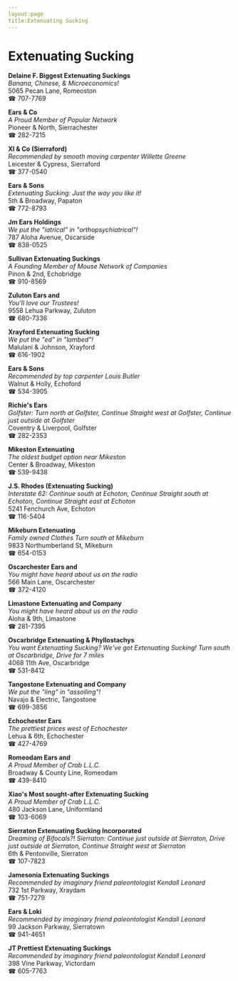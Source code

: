 ```yaml
---
layout:page
title:Extenuating Sucking
---
```

# Extenuating Sucking

**Delaine F. Biggest Extenuating Suckings**  
_Banana, Chinese, & Microeconomics!_  
5065 Pecan Lane, Romeoston  
☎ 707-7769



**Ears & Co**  
_A Proud Member of Popular Network_  
Pioneer & North, Sierrachester  
☎ 282-7215



**Xl & Co (Sierraford)**  
_Recommended by smooth moving carpenter Willette Greene_  
Leicester & Cypress, Sierraford  
☎ 377-0540



**Ears & Sons**  
_Extenuating Sucking: Just the way you like it!_  
5th & Broadway, Papaton  
☎ 772-8793



**Jm Ears Holdings**  
_We put the "iatrical" in "orthopsychiatrical"!_  
787 Aloha Avenue, Oscarside  
☎ 838-0525



**Sullivan Extenuating Suckings**  
_A Founding Member of Mouse Network of Companies_  
Pinon & 2nd, Echobridge  
☎ 910-8569



**Zuluton Ears and**  
_You'll love our Trustees!_  
9558 Lehua Parkway, Zuluton  
☎ 680-7336



**Xrayford Extenuating Sucking**  
_We put the "ed" in "lambed"!_  
Malulani & Johnson, Xrayford  
☎ 616-1902



**Ears & Sons**  
_Recommended by top carpenter Louis Butler_  
Walnut & Holly, Echoford  
☎ 534-3905



**Richie's Ears**  
_Golfster: Turn north at Golfster, Continue Straight west at Golfster, Continue just outside at Golfster_  
Coventry & Liverpool, Golfster  
☎ 282-2353



**Mikeston Extenuating**  
_The oldest budget option near Mikeston_  
Center & Broadway, Mikeston  
☎ 539-9438



**J.S. Rhodes (Extenuating Sucking)**  
_Interstate 62: Continue south at Echoton, Continue Straight south at Echoton, Continue Straight east at Echoton_  
5241 Fenchurch Ave, Echoton  
☎ 116-5404



**Mikeburn Extenuating**  
_Family owned Clothes 
Turn south at Mikeburn_  
9833 Northumberland St, Mikeburn  
☎ 654-0153



**Oscarchester Ears and**  
_You might have heard about us on the radio_  
566 Main Lane, Oscarchester  
☎ 372-4120



**Limastone Extenuating and Company**  
_You might have heard about us on the radio_  
Aloha & 9th, Limastone  
☎ 281-7395



**Oscarbridge Extenuating & Phyllostachys**  
_You want Extenuating Sucking? We've got Extenuating Sucking! 
Turn south at Oscarbridge, Drive for 7 miles_  
4068 11th Ave, Oscarbridge  
☎ 531-8412



**Tangostone Extenuating and Company**  
_We put the "ling" in "assoiling"!_  
Navajo & Electric, Tangostone  
☎ 699-3856



**Echochester Ears**  
_The prettiest prices west of Echochester_  
Lehua & 6th, Echochester  
☎ 427-4769



**Romeodam Ears and**  
_A Proud Member of Crab L.L.C._  
Broadway & County Line, Romeodam  
☎ 439-8410



**Xiao's Most sought-after Extenuating Sucking**  
_A Proud Member of Crab L.L.C._  
480 Jackson Lane, Uniformland  
☎ 103-6069



**Sierraton Extenuating Sucking Incorporated**  
_Dreaming of Bifocals?! 
Sierraton: Continue just outside at Sierraton, Drive just outside at Sierraton, Continue Straight west at Sierraton_  
6th & Pentonville, Sierraton  
☎ 107-7823



**Jamesonia Extenuating Suckings**  
_Recommended by imaginary friend paleontologist Kendall Leonard_  
732 1st Parkway, Xraydam  
☎ 751-7279



**Ears & Loki**  
_Recommended by imaginary friend paleontologist Kendall Leonard_  
99 Jackson Parkway, Sierratown  
☎ 941-4651



**JT Prettiest Extenuating Suckings**  
_Recommended by imaginary friend paleontologist Kendall Leonard_  
398 Vine Parkway, Victordam  
☎ 605-7763



